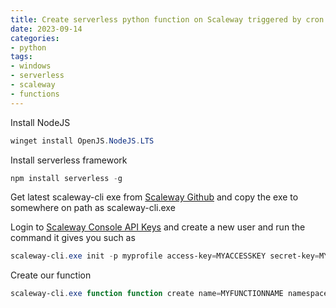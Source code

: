 ```yaml
---
title: Create serverless python function on Scaleway triggered by cron
date: 2023-09-14
categories:
- python
tags:
- windows
- serverless
- scaleway
- functions
---
```


Install NodeJS

```powershell
winget install OpenJS.NodeJS.LTS
```

Install serverless framework
```powershell
npm install serverless -g
```

Get latest scaleway-cli exe from [Scaleway Github](https://github.com/scaleway/scaleway-cli/releases/) and copy the exe to somewhere on path as scaleway-cli.exe

Login to [Scaleway Console API Keys](https://console.scaleway.com/iam/api-keys) and create a new user and run the command it gives you such as
```powershell
scaleway-cli.exe init -p myprofile access-key=MYACCESSKEY secret-key=MYSECRETKEY organization-id=MYORGID project-id=MYPROFILEID
```

Create our function
```powershell
scaleway-cli.exe function function create name=MYFUNCTIONNAME namespace-id=MYNAMESPACE runtime=python310
```

